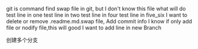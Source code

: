 git is command
find swap file in git,
but I don't know this file what will do
test line in one 
test line in two 
test line in four
test line in five_six
I want to delete or remove .readme.md.swap file,
Add commit info
I know if only add file or nodify file,this will good
I want to add line in new Branch

创建多个分支


